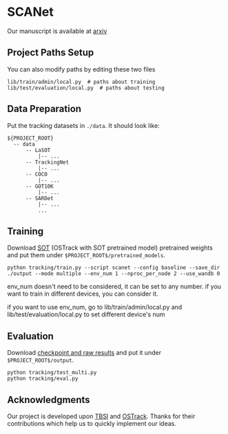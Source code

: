 # SCANet

Our manuscript is available at [arxiv](https://arxiv.org/pdf/2406.07189)

## Project Paths Setup
You can also modify paths by editing these two files
```
lib/train/admin/local.py  # paths about training
lib/test/evaluation/local.py  # paths about testing
```

## Data Preparation
Put the tracking datasets in `./data`. It should look like:
```
${PROJECT_ROOT}
  -- data
      -- LaSOT
          |-- ...
      -- TrackingNet
          |-- ...
      -- COCO
          |-- ...
      -- GOT10K
          |-- ...
      -- SARDet
          |-- ...
          ...
```
## Training
Download [SOT](https://github.com/botaoye/OSTrack) (OSTrack with SOT pretrained model) pretrained weights and put them under `$PROJECT_ROOT$/pretrained_models`.

```
python tracking/train.py --script scanet --config baseline --save_dir ./output --mode multiple --env_num 1 --nproc_per_node 2 --use_wandb 0
```

env_num doesn't need to be considered, it can be set to any number. if you want to train in different devices, you can consider it.

if you want to use env_num, go to lib/train/admin/local.py and lib/test/evaluation/local.py to set different device's num

## Evaluation

Download [checkpoint and raw results](https://drive.google.com/file/d/1XrSpF6plvnasbamIPTNtDc_qBN4xo9Ny/view?usp=sharing) and put it under `$PROJECT_ROOT$/output`.

```
python tracking/test_multi.py 
python tracking/eval.py
```
## Acknowledgments
Our project is developed upon [TBSI](https://github.com/RyanHTR/TBSI) and [OSTrack](https://github.com/botaoye/OSTrack). Thanks for their contributions which help us to quickly implement our ideas.

